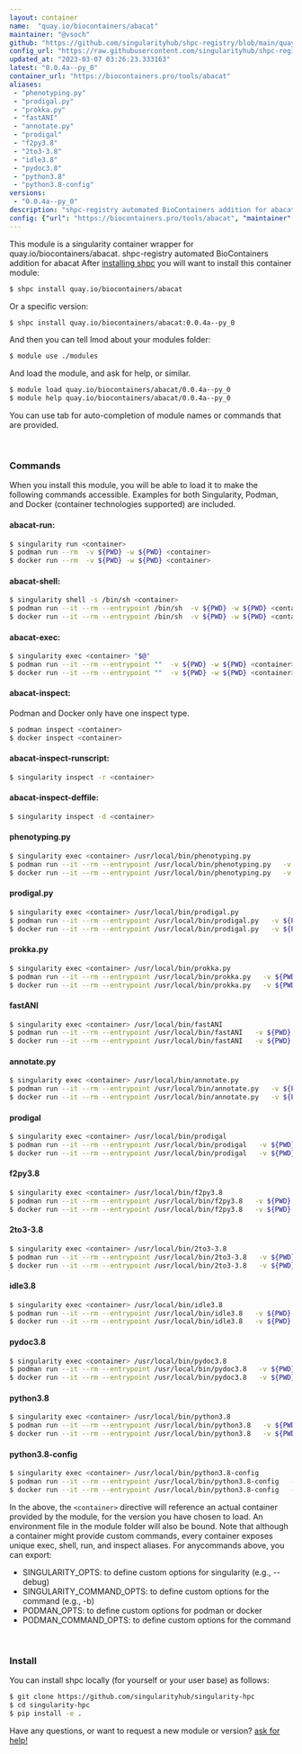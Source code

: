 ```yaml
---
layout: container
name:  "quay.io/biocontainers/abacat"
maintainer: "@vsoch"
github: "https://github.com/singularityhub/shpc-registry/blob/main/quay.io/biocontainers/abacat/container.yaml"
config_url: "https://raw.githubusercontent.com/singularityhub/shpc-registry/main/quay.io/biocontainers/abacat/container.yaml"
updated_at: "2023-03-07 03:26:23.333163"
latest: "0.0.4a--py_0"
container_url: "https://biocontainers.pro/tools/abacat"
aliases:
 - "phenotyping.py"
 - "prodigal.py"
 - "prokka.py"
 - "fastANI"
 - "annotate.py"
 - "prodigal"
 - "f2py3.8"
 - "2to3-3.8"
 - "idle3.8"
 - "pydoc3.8"
 - "python3.8"
 - "python3.8-config"
versions:
 - "0.0.4a--py_0"
description: "shpc-registry automated BioContainers addition for abacat"
config: {"url": "https://biocontainers.pro/tools/abacat", "maintainer": "@vsoch", "description": "shpc-registry automated BioContainers addition for abacat", "latest": {"0.0.4a--py_0": "sha256:73d3f072a149c18942fbdfd9a0f7d3fb69e1715683b1a91c57f9f1be41d4a2f5"}, "tags": {"0.0.4a--py_0": "sha256:73d3f072a149c18942fbdfd9a0f7d3fb69e1715683b1a91c57f9f1be41d4a2f5"}, "docker": "quay.io/biocontainers/abacat", "aliases": {"phenotyping.py": "/usr/local/bin/phenotyping.py", "prodigal.py": "/usr/local/bin/prodigal.py", "prokka.py": "/usr/local/bin/prokka.py", "fastANI": "/usr/local/bin/fastANI", "annotate.py": "/usr/local/bin/annotate.py", "prodigal": "/usr/local/bin/prodigal", "f2py3.8": "/usr/local/bin/f2py3.8", "2to3-3.8": "/usr/local/bin/2to3-3.8", "idle3.8": "/usr/local/bin/idle3.8", "pydoc3.8": "/usr/local/bin/pydoc3.8", "python3.8": "/usr/local/bin/python3.8", "python3.8-config": "/usr/local/bin/python3.8-config"}}
---
```


This module is a singularity container wrapper for quay.io/biocontainers/abacat.
shpc-registry automated BioContainers addition for abacat
After [installing shpc](#install) you will want to install this container module:


```bash
$ shpc install quay.io/biocontainers/abacat
```

Or a specific version:

```bash
$ shpc install quay.io/biocontainers/abacat:0.0.4a--py_0
```

And then you can tell lmod about your modules folder:

```bash
$ module use ./modules
```

And load the module, and ask for help, or similar.

```bash
$ module load quay.io/biocontainers/abacat/0.0.4a--py_0
$ module help quay.io/biocontainers/abacat/0.0.4a--py_0
```

You can use tab for auto-completion of module names or commands that are provided.

<br>

### Commands

When you install this module, you will be able to load it to make the following commands accessible.
Examples for both Singularity, Podman, and Docker (container technologies supported) are included.

#### abacat-run:

```bash
$ singularity run <container>
$ podman run --rm  -v ${PWD} -w ${PWD} <container>
$ docker run --rm  -v ${PWD} -w ${PWD} <container>
```

#### abacat-shell:

```bash
$ singularity shell -s /bin/sh <container>
$ podman run --it --rm --entrypoint /bin/sh  -v ${PWD} -w ${PWD} <container>
$ docker run --it --rm --entrypoint /bin/sh  -v ${PWD} -w ${PWD} <container>
```

#### abacat-exec:

```bash
$ singularity exec <container> "$@"
$ podman run --it --rm --entrypoint ""  -v ${PWD} -w ${PWD} <container> "$@"
$ docker run --it --rm --entrypoint ""  -v ${PWD} -w ${PWD} <container> "$@"
```

#### abacat-inspect:

Podman and Docker only have one inspect type.

```bash
$ podman inspect <container>
$ docker inspect <container>
```

#### abacat-inspect-runscript:

```bash
$ singularity inspect -r <container>
```

#### abacat-inspect-deffile:

```bash
$ singularity inspect -d <container>
```


#### phenotyping.py

```bash
$ singularity exec <container> /usr/local/bin/phenotyping.py
$ podman run --it --rm --entrypoint /usr/local/bin/phenotyping.py   -v ${PWD} -w ${PWD} <container> -c " $@"
$ docker run --it --rm --entrypoint /usr/local/bin/phenotyping.py   -v ${PWD} -w ${PWD} <container> -c " $@"
```


#### prodigal.py

```bash
$ singularity exec <container> /usr/local/bin/prodigal.py
$ podman run --it --rm --entrypoint /usr/local/bin/prodigal.py   -v ${PWD} -w ${PWD} <container> -c " $@"
$ docker run --it --rm --entrypoint /usr/local/bin/prodigal.py   -v ${PWD} -w ${PWD} <container> -c " $@"
```


#### prokka.py

```bash
$ singularity exec <container> /usr/local/bin/prokka.py
$ podman run --it --rm --entrypoint /usr/local/bin/prokka.py   -v ${PWD} -w ${PWD} <container> -c " $@"
$ docker run --it --rm --entrypoint /usr/local/bin/prokka.py   -v ${PWD} -w ${PWD} <container> -c " $@"
```


#### fastANI

```bash
$ singularity exec <container> /usr/local/bin/fastANI
$ podman run --it --rm --entrypoint /usr/local/bin/fastANI   -v ${PWD} -w ${PWD} <container> -c " $@"
$ docker run --it --rm --entrypoint /usr/local/bin/fastANI   -v ${PWD} -w ${PWD} <container> -c " $@"
```


#### annotate.py

```bash
$ singularity exec <container> /usr/local/bin/annotate.py
$ podman run --it --rm --entrypoint /usr/local/bin/annotate.py   -v ${PWD} -w ${PWD} <container> -c " $@"
$ docker run --it --rm --entrypoint /usr/local/bin/annotate.py   -v ${PWD} -w ${PWD} <container> -c " $@"
```


#### prodigal

```bash
$ singularity exec <container> /usr/local/bin/prodigal
$ podman run --it --rm --entrypoint /usr/local/bin/prodigal   -v ${PWD} -w ${PWD} <container> -c " $@"
$ docker run --it --rm --entrypoint /usr/local/bin/prodigal   -v ${PWD} -w ${PWD} <container> -c " $@"
```


#### f2py3.8

```bash
$ singularity exec <container> /usr/local/bin/f2py3.8
$ podman run --it --rm --entrypoint /usr/local/bin/f2py3.8   -v ${PWD} -w ${PWD} <container> -c " $@"
$ docker run --it --rm --entrypoint /usr/local/bin/f2py3.8   -v ${PWD} -w ${PWD} <container> -c " $@"
```


#### 2to3-3.8

```bash
$ singularity exec <container> /usr/local/bin/2to3-3.8
$ podman run --it --rm --entrypoint /usr/local/bin/2to3-3.8   -v ${PWD} -w ${PWD} <container> -c " $@"
$ docker run --it --rm --entrypoint /usr/local/bin/2to3-3.8   -v ${PWD} -w ${PWD} <container> -c " $@"
```


#### idle3.8

```bash
$ singularity exec <container> /usr/local/bin/idle3.8
$ podman run --it --rm --entrypoint /usr/local/bin/idle3.8   -v ${PWD} -w ${PWD} <container> -c " $@"
$ docker run --it --rm --entrypoint /usr/local/bin/idle3.8   -v ${PWD} -w ${PWD} <container> -c " $@"
```


#### pydoc3.8

```bash
$ singularity exec <container> /usr/local/bin/pydoc3.8
$ podman run --it --rm --entrypoint /usr/local/bin/pydoc3.8   -v ${PWD} -w ${PWD} <container> -c " $@"
$ docker run --it --rm --entrypoint /usr/local/bin/pydoc3.8   -v ${PWD} -w ${PWD} <container> -c " $@"
```


#### python3.8

```bash
$ singularity exec <container> /usr/local/bin/python3.8
$ podman run --it --rm --entrypoint /usr/local/bin/python3.8   -v ${PWD} -w ${PWD} <container> -c " $@"
$ docker run --it --rm --entrypoint /usr/local/bin/python3.8   -v ${PWD} -w ${PWD} <container> -c " $@"
```


#### python3.8-config

```bash
$ singularity exec <container> /usr/local/bin/python3.8-config
$ podman run --it --rm --entrypoint /usr/local/bin/python3.8-config   -v ${PWD} -w ${PWD} <container> -c " $@"
$ docker run --it --rm --entrypoint /usr/local/bin/python3.8-config   -v ${PWD} -w ${PWD} <container> -c " $@"
```



In the above, the `<container>` directive will reference an actual container provided
by the module, for the version you have chosen to load. An environment file in the
module folder will also be bound. Note that although a container
might provide custom commands, every container exposes unique exec, shell, run, and
inspect aliases. For anycommands above, you can export:

 - SINGULARITY_OPTS: to define custom options for singularity (e.g., --debug)
 - SINGULARITY_COMMAND_OPTS: to define custom options for the command (e.g., -b)
 - PODMAN_OPTS: to define custom options for podman or docker
 - PODMAN_COMMAND_OPTS: to define custom options for the command

<br>

### Install

You can install shpc locally (for yourself or your user base) as follows:

```bash
$ git clone https://github.com/singularityhub/singularity-hpc
$ cd singularity-hpc
$ pip install -e .
```

Have any questions, or want to request a new module or version? [ask for help!](https://github.com/singularityhub/singularity-hpc/issues)